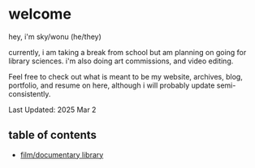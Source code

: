 # welcome

hey, i'm sky/wonu (he/they)

currently, i am taking a break from school but am planning on going for library sciences. i'm also doing art commissions, and video editing.

Feel free to check out what is meant to be my website, archives, blog, portfolio, and resume on here, although i will probably update semi-consistently.

Last Updated: 2025 Mar 2

## table of contents
- [film/documentary library](film+docu_library.md)
